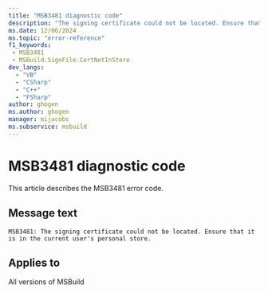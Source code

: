 ```yaml
---
title: "MSB3481 diagnostic code"
description: "The signing certificate could not be located. Ensure that it is in the current user's personal store."
ms.date: 12/06/2024
ms.topic: "error-reference"
f1_keywords:
 - MSB3481
 - MSBuild.SignFile.CertNotInStore
dev_langs:
  - "VB"
  - "CSharp"
  - "C++"
  - "FSharp"
author: ghogen
ms.author: ghogen
manager: mijacobs
ms.subservice: msbuild
---
```


# MSB3481 diagnostic code

<!-- :::ErrorDefinitionDescription::: -->
<!-- :::editable-content name="introDescription"::: -->
This article describes the MSB3481 error code.
<!-- :::editable-content-end::: -->

## Message text

```output
MSB3481: The signing certificate could not be located. Ensure that it is in the current user's personal store.
```

<!-- :::editable-content name="postOutputDescription"::: -->
<!--
{StrBegin="MSB3481: "}
-->
<!-- :::editable-content-end::: -->
<!-- :::ErrorDefinitionDescription-end::: -->

## Applies to

All versions of MSBuild
